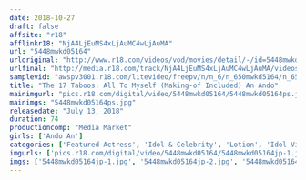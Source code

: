```yaml
---
date: 2018-10-27
draft: false
affsite: "r18"
afflinkr18: "NjA4LjEuMS4xLjAuMC4wLjAuMA"
url: "5448mwkd05164"
urloriginal: "http://www.r18.com/videos/vod/movies/detail/-/id=5448mwkd05164"
urlfinal: "http://media.r18.com/track/NjA4LjEuMS4xLjAuMC4wLjAuMA/videos/vod/movies/detail/-/id=5448mwkd05164"
samplevid: "awspv3001.r18.com/litevideo/freepv/n/n_6/n_650mwkd5164/n_650mwkd5164_dmb_w.mp4"
title: "The 17 Taboos: All To Myself (Making-of Included) An Ando"
mainimgurl: "pics.r18.com/digital/video/5448mwkd05164/5448mwkd05164ps.jpg"
mainimgs: "5448mwkd05164ps.jpg"
releasedate: "July 13, 2018"
duration: 74
productioncomp: "Media Market"
girls: ['Ando An']
categories: ['Featured Actress', 'Idol & Celebrity', 'Lotion', 'Idol Video']
imgurls: ['pics.r18.com/digital/video/5448mwkd05164/5448mwkd05164jp-1.jpg', 'pics.r18.com/digital/video/5448mwkd05164/5448mwkd05164jp-2.jpg', 'pics.r18.com/digital/video/5448mwkd05164/5448mwkd05164jp-3.jpg', 'pics.r18.com/digital/video/5448mwkd05164/5448mwkd05164jp-4.jpg', 'pics.r18.com/digital/video/5448mwkd05164/5448mwkd05164jp-5.jpg', 'pics.r18.com/digital/video/5448mwkd05164/5448mwkd05164jp-6.jpg', 'pics.r18.com/digital/video/5448mwkd05164/5448mwkd05164jp-7.jpg', 'pics.r18.com/digital/video/5448mwkd05164/5448mwkd05164jp-8.jpg', 'pics.r18.com/digital/video/5448mwkd05164/5448mwkd05164jp-9.jpg', 'pics.r18.com/digital/video/5448mwkd05164/5448mwkd05164jp-10.jpg', 'pics.r18.com/digital/video/5448mwkd05164/5448mwkd05164jp-11.jpg', 'pics.r18.com/digital/video/5448mwkd05164/5448mwkd05164jp-12.jpg', 'pics.r18.com/digital/video/5448mwkd05164/5448mwkd05164jp-13.jpg', 'pics.r18.com/digital/video/5448mwkd05164/5448mwkd05164jp-14.jpg', 'pics.r18.com/digital/video/5448mwkd05164/5448mwkd05164jp-15.jpg', 'pics.r18.com/digital/video/5448mwkd05164/5448mwkd05164jp-16.jpg', 'pics.r18.com/digital/video/5448mwkd05164/5448mwkd05164jp-17.jpg', 'pics.r18.com/digital/video/5448mwkd05164/5448mwkd05164jp-18.jpg', 'pics.r18.com/digital/video/5448mwkd05164/5448mwkd05164jp-19.jpg', 'pics.r18.com/digital/video/5448mwkd05164/5448mwkd05164jp-20.jpg']
imgs: ['5448mwkd05164jp-1.jpg', '5448mwkd05164jp-2.jpg', '5448mwkd05164jp-3.jpg', '5448mwkd05164jp-4.jpg', '5448mwkd05164jp-5.jpg', '5448mwkd05164jp-6.jpg', '5448mwkd05164jp-7.jpg', '5448mwkd05164jp-8.jpg', '5448mwkd05164jp-9.jpg', '5448mwkd05164jp-10.jpg', '5448mwkd05164jp-11.jpg', '5448mwkd05164jp-12.jpg', '5448mwkd05164jp-13.jpg', '5448mwkd05164jp-14.jpg', '5448mwkd05164jp-15.jpg', '5448mwkd05164jp-16.jpg', '5448mwkd05164jp-17.jpg', '5448mwkd05164jp-18.jpg', '5448mwkd05164jp-19.jpg', '5448mwkd05164jp-20.jpg']
---
```


